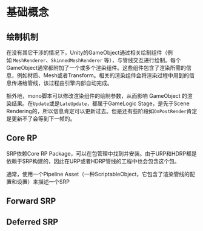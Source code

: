 # 基础概念

## 绘制机制

在没有其它干涉的情况下，Unity的GameObject通过相关绘制组件（例如 `MeshRenderer`、`SkinnedMeshRenderer` 等），与管线交互进行绘制。每个GameObject通常都附加了一个或多个渲染组件。这些组件包含了渲染所需的信息，例如材质、Mesh或者Transform。相关的渲染组件会将渲染过程中用到的信息传递给管线，该过程由引擎内部自动完成。

额外地，mono脚本可以修改渲染组件的绘制参数，从而影响 GameObject 的渲染结果。在`Update`或是`LateUpdate`，都属于GameLogic Stage，是先于Scene Rendering的，所以信息肯定可以更新过去。但是还有些阶段如`OnPostRender`肯定是更新不了会等到下一帧的。

## Core RP

SRP依赖Core RP Package，可以在包管理中找到并安装。由于URP和HDRP都是依赖于SRP构建的，因此在URP或者HDRP管线的工程中也会包含这个包。

通常，使用一个Pipeline Asset（一种ScriptableObject，它包含了渲染管线的配置和设置）来描述一个SRP

## Forward SRP

## Deferred SRP
